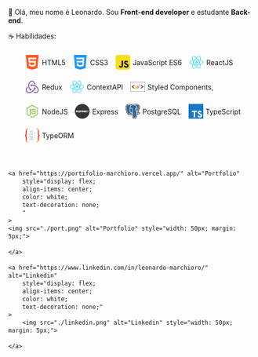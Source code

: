 <p align="left">
🖖 Olá, meu nome é Leonardo. Sou <strong>Front-end developer</strong> e
estudante <strong>Back-end</strong>.
</p>

<p align="left">
☕ Habilidades:
<ul 
style="list-style: none;
display: flex;
flex-wrap: wrap;
justify-content: flex-start;"
>

<li 
style="display: flex;
align-items: center;
margin: 5px;"
>
    <img src="./html.png" alt="HTML" style="width: 30px; margin: 5px;"/> HTML5
</li>
<li
    style="display: flex;
    align-items: center;
    margin: 5px;"
>
    <img src="./css.png" alt="CSS" style="width: 30px; margin: 5px;"/> CSS3
</li>
<li
    style="display: flex;
    align-items: center;
    margin: 5px;"
>
    <img src="./js.webp" alt="JavaScript" style="width: 30px; margin: 5px;"/> JavaScript ES6
</li>
<li
    style="display: flex;
    align-items: center;
    margin: 5px;"
>
    <img src="./logo192.png" alt="react" style="width: 30px; margin: 5px;"/> ReactJS
</li>
<li
    style="display: flex;
    align-items: center;
    margin: 5px;"
>
<img src="./redux.png" alt="Redux" style="width: 30px; margin: 5px;"/> Redux
</li>
<li
    style="display: flex;
    align-items: center;
    margin: 5px;"
>
    <img src="./logo192.png" alt="ContextAPI" style="width: 30px; margin: 5px;"/> ContextAPI
</li>
<li
    style="display: flex;
    align-items: center;
    margin: 5px;"
>
    <img src="./stlyedc.png" alt="Styled Components" style="width: 30px; margin: 5px;"/> Styled Components,
</li>
<li
    style="display: flex;
    align-items: center;
    margin: 5px;"
>
    <img src="./jsicon.png" alt="Node" style="width: 30px; margin: 5px;"/> NodeJS
</li>
<li
    style="display: flex;
    align-items: center;
    margin: 5px;"
>
    <img src="./express.png" alt="Express" style="width: 30px; margin: 5px;"/> Express
</li>
<li
    style="display: flex;
    align-items: center;
    margin: 5px;"
>
    <img src="./postgresql.webp" alt="PostgreSQL" style="width: 30px; margin: 5px;"/> PostgreSQL
</li>
<li
    style="display: flex;
    align-items: center;
    margin: 5px;"
>
    <img src="./tscript.webp" alt="TypeScript" style="width: 30px; margin: 5px;"/> TypeScript
</li>
<li
    style="display: flex;
    align-items: center;
    margin: 5px;"
>
    <img src="./orm.png" alt="TypeORM" style="width: 30px; margin: 5px;"/> TypeORM
</li>

</ul>


</p>

<br />

<p align="left">



    <a href="https://portifolio-marchioro.vercel.app/" alt="Portfolio"
        style="display: flex;
        align-items: center;
        color: white;
        text-decoration: none;
        "
    >
    <img src="./port.png" alt="Portfolio" style="width: 50px; margin: 5px;">

    </a>

    <a href="https://www.linkedin.com/in/leonardo-marchioro/" alt="Linkedin" 
        style="display: flex;
        align-items: center;
        color: white;
        text-decoration: none;"
    >
        <img src="./linkedin.png" alt="Linkedin" style="width: 50px; margin: 5px;">

    </a>
</p>

